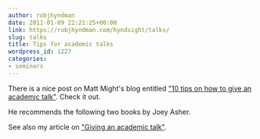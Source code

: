 ```yaml
---
author: robjhyndman
date: 2011-01-09 22:21:25+00:00
link: https://robjhyndman.com/hyndsight/talks/
slug: talks
title: Tips for academic talks
wordpress_id: 1227
categories:
- seminars
---
```


There is a nice post on Matt Might's blog entitled ["10 tips on how to give an academic talk"](http://matt.might.net/articles/academic-presentation-tips/). Check it out.

He recommends the following two books by Joey Asher.




See also my article on ["Giving an academic talk"](/publications/usertalk/).


